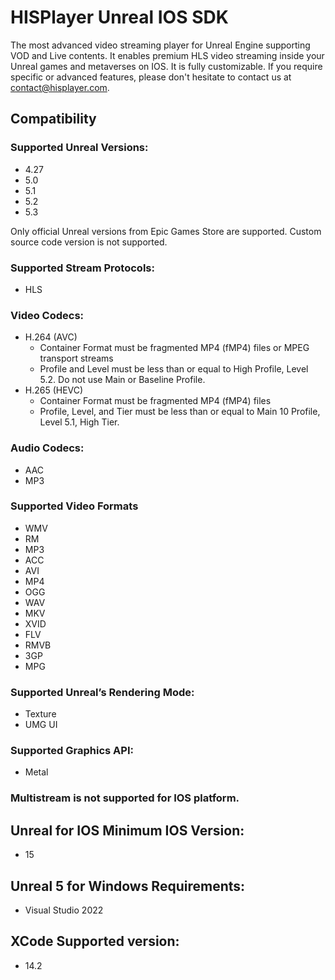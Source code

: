 # HISPlayer Unreal IOS SDK
The most advanced video streaming player for Unreal Engine supporting VOD and Live contents. It enables premium HLS video streaming inside your Unreal games and metaverses on IOS. It is fully customizable. If you require specific or advanced features, please don't hesitate to contact us at contact@hisplayer.com.

## Compatibility
### Supported Unreal Versions: 
* 4.27
* 5.0
* 5.1
* 5.2
* 5.3

Only official Unreal versions from Epic Games Store are supported. Custom source code version is not supported.

### Supported Stream Protocols: 
* HLS

### Video Codecs:
* H.264 (AVC)
  * Container Format must be fragmented MP4 (fMP4) files or MPEG transport streams
  * Profile and Level must be less than or equal to High Profile, Level 5.2. Do not use Main or Baseline Profile.
* H.265 (HEVC)
  * Container Format must be fragmented MP4 (fMP4) files
  * Profile, Level, and Tier must be less than or equal to Main 10 Profile, Level 5.1, High Tier.

### Audio Codecs:
* AAC
* MP3

### Supported Video Formats
* WMV
* RM
* MP3
* ACC
* AVI
* MP4
* OGG
* WAV
* MKV
* XVID
* FLV
* RMVB
* 3GP
* MPG

### Supported Unreal’s Rendering Mode: 
* Texture
* UMG UI

### Supported Graphics API:
* Metal

### Multistream is not supported for IOS platform.

## Unreal for IOS Minimum IOS Version:
* 15

## Unreal 5 for Windows Requirements:
* Visual Studio 2022

## XCode Supported version:
* 14.2
